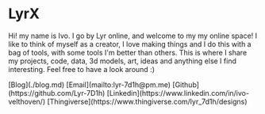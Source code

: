 <!--
[default]
title="Lyrx"
favicon="./favicon.ico"
stylesheets=[
  "./lib/fontawesome.css",
  "./lib/fa-solid.css",
  "./lib/fa-brands.css"
]
external_pages=[
  { input= "./404.md", output= "./404.html" }  
]
[default.meta]
description="Lyr's little space of the internet"
author="Lyr"
-->
# LyrX

<p class="small">
Hi! my name is Ivo. I go by Lyr online, and welcome to my my online space! I like to think of myself as a creator, I love making things and I do this with a bag of tools, with some tools I'm better than others. This is where I share my projects, code, data, 3d models, art, ideas and anything else I find interesting. Feel free to have a look around :)
</p>

<links>
[<i class="fa-solid fa-rss"></i>Blog](./blog.md)
[<i class="fa-solid fa-envelope"></i>Email](mailto:lyr-7d1h@pm.me)
[<i class="fa-brands fa-github"></i>Github](https://github.com/Lyr-7D1h)
[<i class="fa-brands fa-linkedin"></i>Linkedin](https://www.linkedin.com/in/ivo-velthoven/)
[<i class="fa-solid fa-cube"></i>Thingiverse](https://www.thingiverse.com/lyr_7d1h/designs)
</links>
